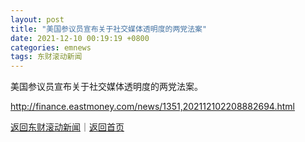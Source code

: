 ```yaml
---
layout: post
title: "美国参议员宣布关于社交媒体透明度的两党法案"
date: 2021-12-10 00:19:19 +0800
categories: emnews
tags: 东财滚动新闻
---
```


美国参议员宣布关于社交媒体透明度的两党法案。

<http://finance.eastmoney.com/news/1351,202112102208882694.html>

[返回东财滚动新闻](//finews.withounder.com/emnews/)｜[返回首页](//finews.withounder.com/)
